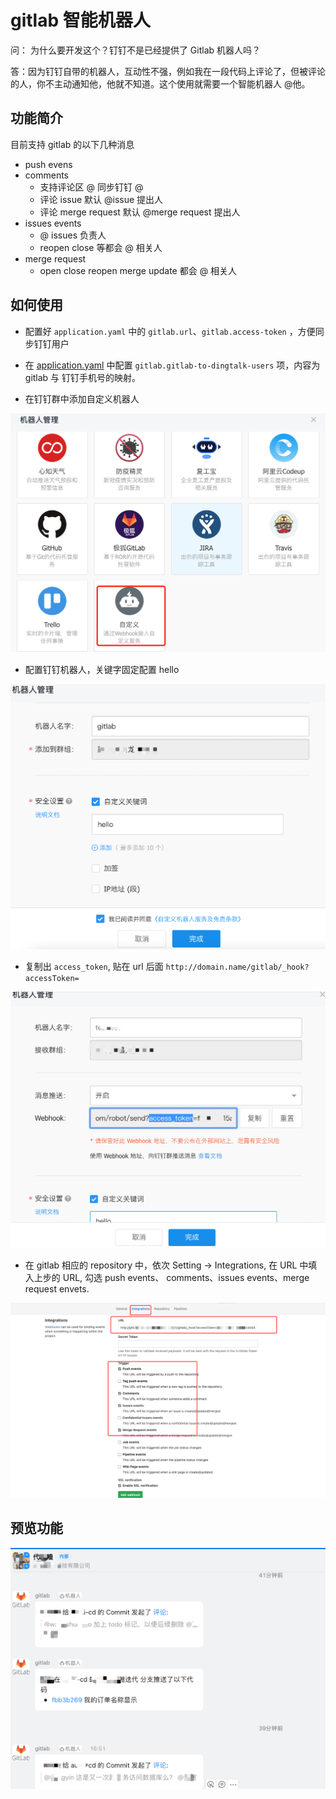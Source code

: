 # gitlab 智能机器人

问： 为什么要开发这个？钉钉不是已经提供了 Gitlab 机器人吗？

答：因为钉钉自带的机器人，互动性不强，例如我在一段代码上评论了，但被评论的人，你不主动通知他，他就不知道。这个使用就需要一个智能机器人 @他。

## 功能简介

目前支持 gitlab 的以下几种消息

* push evens  
* comments
  * 支持评论区 @ 同步钉钉 @
  * 评论 issue 默认 @issue 提出人
  * 评论 merge request 默认 @merge request 提出人
* issues events
  * @ issues 负责人
  * reopen close 等都会 @ 相关人
* merge request
  * open close reopen merge update 都会 @ 相关人
  
## 如何使用

* 配置好 `application.yaml` 中的 `gitlab.url`、`gitlab.access-token` ，方便同步钉钉用户

* 在 [application.yaml](./src/main/resources/application.yaml) 中配置 `gitlab.gitlab-to-dingtalk-users` 项，内容为 gitlab 与 钉钉手机号的映射。

* 在钉钉群中添加自定义机器人

![](./.img/add_robot.png)

* 配置钉钉机器人，关键字固定配置 hello

![](./.img/config_robot.png)

* 复制出 `access_token`, 贴在 url 后面 `http://domain.name/gitlab/_hook?accessToken=`

![](./.img/access_token.png)

* 在 gitlab 相应的 repository 中，依次 Setting -> Integrations, 在 URL 中填入上步的 URL, 勾选 push events、 comments、issues events、merge request envets.

![](./.img/config_gitlab.png)



## 预览功能

![](./.img/snapshot.png)

